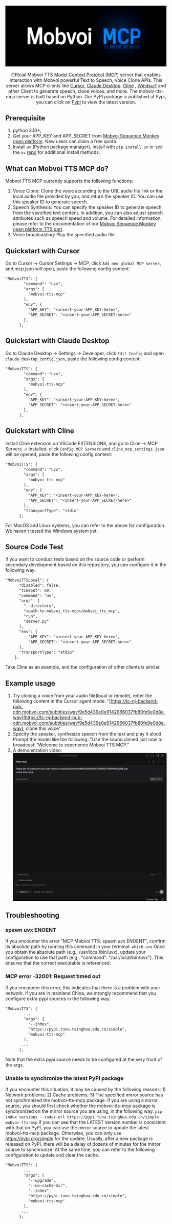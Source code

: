 ![Mobvoi Logo](https://raw.githubusercontent.com/mobvoi/mobvoi-tts-mcp/master/.assets/logo.jpeg)

<p align="center">
  Official Mobvoi TTS <a href="https://github.com/modelcontextprotocol">Model Context Protocol (MCP)</a> server that enables interaction with Mobvoi powerful Text to Speech, Voice Clone APIs. This server allows MCP clients like <a href="https://www.cursor.so">Cursor</a>, <a href="https://www.anthropic.com/claude">Claude Desktop</a>, <a href="https://cline.bot/">Cline</a> </a>, <a href="https://windsurf.com/editor">Windsurf</a> and other Client to generate speech, clone voices, and more. The mobvoi-tts-mcp server is built based on Python. Our PyPI package is published at Pypi, you can click on <a href="https://pypi.org/project/mobvoi-tts-mcp/">Pypi</a> to view the latest version.
</p>

## Prerequisite

1. python 3.10+;
2. Get your APP_KEY and APP_SECRET from [Mobvoi Sequence Monkey open platform](https://openapi.moyin.com/user/mine-app-detail). New users can claim a free quota.
3. Install `uv` (Python package manager), install with `pip install uv` or see the `uv` [repo](https://github.com/astral-sh/uv) for additional install methods.

## What can Mobvoi TTS MCP do?

Mobvoi TTS MCP currently supports the following functions:

1. Voice Clone: Clone the voice according to the URL audio file link or the local audio file provided by you, and return the speaker ID. You can use this speaker ID to generate speech.
2. Speech Synthesis: You can specify the speaker ID to generate speech from the specified text content. In addition, you can also adjust speech attributes such as speech speed and volume. For detailed information, please refer to the documentation of our [Mobvoi Sequence Monkey open platform TTS part](https://openapi.moyin.com/document?name=%E8%AF%AD%E9%9F%B3%E5%90%88%E6%88%90%EF%BC%88TTS%EF%BC%89).
3. Voice broadcasting: Play the specified audio file.

## Quickstart with Cursor

Go to Cursor -> Cursor Settings -> MCP, click `Add new global MCP server`, and mcp.json will open, paste the following config content:

```
"MobvoiTTS": {
        "command": "uvx",
        "args": [
          "mobvoi-tts-mcp"
        ],
        "env": {
          "APP_KEY": "<insert-your-APP_KEY-here>",
          "APP_SECRET": "<insert-your-APP_SECRET-here>"
        },
      },
```

## Quickstart with Claude Desktop

Go to Claude Desktop -> Settings -> Developer, click `Edit Config` and open `claude_desktop_config.json`, paste the following config content:

```
"MobvoiTTS": {
        "command": "uvx",
        "args": [
          "mobvoi-tts-mcp"
        ],
        "env": {
          "APP_KEY": "<insert-your-APP_KEY-here>",
          "APP_SECRET": "<insert-your-APP_SECRET-here>"
        },
      },
```

## Quickstart with Cline

Install Cline extension on VSCode EXTENSIONS, and go to Cline -> MCP Servers -> Installed, click `Config MCP Servers` and  `cline_mcp_settings.json` will be opened, paste the following config content:

```
"MobvoiTTS": {
        "command": "uvx",
        "args": [
          "mobvoi-tts-mcp"
        ],
        "env": {
          "APP_KEY": "<insert-your-APP_KEY-here>",
          "APP_SECRET": "<insert-your-APP_SECRET-here>"
        },
        "transportType": "stdio"
      },
```

For MacOS and Linux systems, you can refer to the above for configuration. We haven't tested the Windows system yet.

## Source Code Test

If you want to conduct tests based on the source code or perform secondary development based on this repository, you can configure it in the following way:

```
"MobvoiTTSLocal": {
      "disabled": false,
      "timeout": 60,
      "command": "uv",
      "args": [
        "--directory",
        "<path-to-mobvoi_tts-mcp>/mobvoi_tts_mcp",
        "run",
        "server.py"
      ],
      "env": {
          "APP_KEY": "<insert-your-APP_KEY-here>",
          "APP_SECRET": "<insert-your-APP_SECRET-here>"
      },
      "transportType": "stdio"
    },
```

Take Cline as an example, and the configuration of other clients is similar.

## Example usage

1. Try cloning a voice from your audio file(local or remote), enter the following content in the Cursor agent mode: "[https://tc-nj-backend-pub-cdn.mobvoi.com/subtitles/wav/9e5d439e0e9142966037fb80fe9e0d8e.wav](https://tc-nj-backend-pub-cdn.mobvoi.com/subtitles/wav/9e5d439e0e9142966037fb80fe9e0d8e.wav), clone this voice"
2. Specify the speaker, synthesize speech from the text and play it aloud. Prompt the model like the following: "Use the sound cloned just now to broadcast: 'Welcome to experience Mobvoi TTS MCP."
3. A demonstration video:
   ![Demo Video](https://raw.githubusercontent.com/mobvoi/mobvoi-tts-mcp/master/.assets/20250507-134522.gif)

## Troubleshooting

### spawn uvx ENOENT

If you encounter the error "MCP Mobvoi TTS: spawn uvx ENOENT", confirm its absolute path by running this command in your terminal:
`which uvx`
Once you obtain the absolute path (e.g., /usr/local/bin/uvx), update your configuration to use that path (e.g., "command": "/usr/local/bin/uvx"). This ensures that the correct executable is referenced.

### MCP error -32001: Request timed out

If you encounter this error, this indicates that there is a problem with your network. If you are in mainland China, we strongly recommend that you configure extra pypi sources in the following way:

```
"MobvoiTTS": {
        ...
        "args": [
          "--index", 
          "https://pypi.tuna.tsinghua.edu.cn/simple",
          "mobvoi-tts-mcp"
        ],
       ...
      },
```

Note that the extra pypi source needs to be configured at the very front of the args.

### Unable to synchronize the latest PyPI package

If you encounter this situation, it may be caused by the following reasons: 1) Network problems; 2) Cache problems; 3) The specified mirror source has not synchronized the mobvoi-tts-mcp package.
If you are using a mirror source, you should first check whether the mobvoi-tts-mcp package is synchronized on the mirror source you are using, in the following way:
`pip index versions --index-url https://pypi.tuna.tsinghua.edu.cn/simple mobvoi-tts-mcp`
If you can see that the LATEST version number is consistent with that on PyPI, you can use the mirror source to update the latest mobvoi-tts-mcp package. Otherwise, you can only use https://pypi.org/simple for the update. Usually, after a new package is released on PyPI, there will be a delay of dozens of minutes for the mirror source to synchronize.
At the same time, you can refer to the following configuration to update and clear the cache.

```
"MobvoiTTS": {
        ...
        "args": [
          "--upgrade",
          "--no-cache-dir",
          "--index", 
          "https://pypi.tuna.tsinghua.edu.cn/simple",
          "mobvoi-tts-mcp"
        ],
       ...
      },
```

